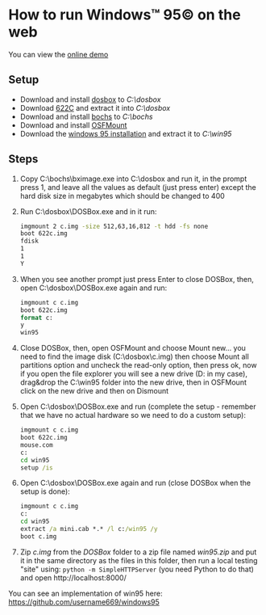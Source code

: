 # How to run Windows™ 95© on the web

You can view the [online demo](https://donno2048.github.io/win95/)

## Setup

- Download and install [dosbox](https://sourceforge.net/projects/dosbox/files/latest/download) to _C:\dosbox_
- Download [622C](http://www.rloe.com/randytheracer/622c.zip) and extract it into _C:\dosbox_
- Download and install [bochs](https://sourceforge.net/projects/bochs/files/latest/download) to _C:\bochs_
- Download and install [OSFMount](https://www.osforensics.com/downloads/osfmount.exe)
- Download the [windows 95 installation](https://github.com/donno2048/Win95-source/archive/master.zip) and extract it to _C:\win95_

## Steps

1. Copy C:\bochs\bximage.exe into C:\dosbox and run it, in the prompt press 1, and leave all the values as default (just press enter) except the hard disk size in megabytes which should be changed to 400
1. Run C:\dosbox\DOSBox.exe and in it run:

    ```bat
    imgmount 2 c.img -size 512,63,16,812 -t hdd -fs none
    boot 622c.img
    fdisk
    1
    1
    Y
    ```

1. When you see another prompt just press Enter to close DOSBox, then, open C:\dosbox\DOSBox.exe again and run:

    ```bat
    imgmount c c.img
    boot 622c.img
    format c:
    y
    win95
    ```

1. Close DOSBox, then, open OSFMount and choose Mount new… you need to find the image disk (C:\dosbox\c.img) then choose Mount all partitions option and uncheck the read-only option, then press ok, now if you open the file explorer you will see a new drive (D: in my case), drag&drop the C:\win95 folder into the new drive, then in OSFMount click on the new drive and then on Dismount

1. Open C:\dosbox\DOSBox.exe and run (complete the setup - remember that we have no actual hardware so we need to do a custom setup):

    ```bat
    imgmount c c.img
    boot 622c.img
    mouse.com
    c:
    cd win95
    setup /is
    ```

1. Open C:\dosbox\DOSBox.exe again and run (close DOSBox when the setup is done):

    ```bat
    imgmount c c.img
    c:
    cd win95
    extract /a mini.cab *.* /l c:/win95 /y
    boot c.img
    ```

1. Zip _c.img_ from the _DOSBox_ folder to a zip file named _win95.zip_ and put it in the same directory as the files in this folder, then run a local testing "site" using: `python -m SimpleHTTPServer` (you need Python to do that) and open http://localhost:8000/

You can see an implementation of win95 here: https://github.com/username669/windows95
